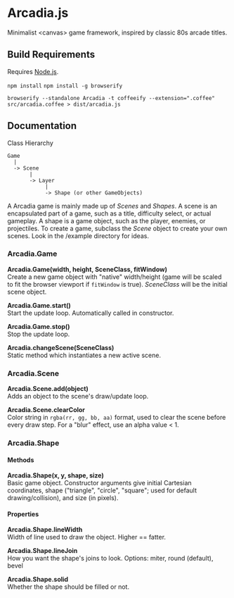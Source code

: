 # Arcadia.js

Minimalist &lt;canvas> game framework, inspired by classic 80s arcade titles.

## Build Requirements

Requires [Node.js](http://nodejs.org/download/). 

`npm install`
`npm install -g browserify`

`browserify --standalone Arcadia -t coffeeify --extension=".coffee" src/arcadia.coffee > dist/arcadia.js`

## Documentation

Class Hierarchy

```
Game
  |
  -> Scene
  	   |
  	   -> Layer
  	        |
  	        -> Shape (or other GameObjects)
```

A Arcadia game is mainly made up of _Scenes_ and _Shapes_. A scene is an encapsulated
part of a game, such as a title, difficulty select, or actual gameplay. A shape is a game object, such as the player, 
enemies, or projectiles. To create a game, subclass the _Scene_ object to create your own scenes. Look in 
the /example directory for ideas.

### Arcadia.Game

__Arcadia.Game(width, height, SceneClass, fitWindow)__  
Create a new game object with "native" width/height (game will be scaled to fit the 
browser viewport if `fitWindow` is true). _SceneClass_ will be the initial scene object.

__Arcadia.Game.start()__  
Start the update loop. Automatically called in constructor.

__Arcadia.Game.stop()__  
Stop the update loop.

__Arcadia.changeScene(SceneClass)__  
Static method which instantiates a new active scene.

### Arcadia.Scene
__Arcadia.Scene.add(object)__  
Adds an object to the scene's draw/update loop.

__Arcadia.Scene.clearColor__  
Color string in `rgba(rr, gg, bb, aa)` format, used to clear the scene before 
every draw step. For a "blur" effect, use an alpha value < 1. 

### Arcadia.Shape 

#### Methods

__Arcadia.Shape(x, y, shape, size)__  
Basic game object. Constructor arguments give initial Cartesian coordinates, 
shape ("triangle", "circle", "square"; used for default drawing/collision), and 
size (in pixels).

#### Properties

__Arcadia.Shape.lineWidth__  
Width of line used to draw the object. Higher == fatter.

__Arcadia.Shape.lineJoin__  
How you want the shape's joins to look. Options: miter, round (default), bevel

__Arcadia.Shape.solid__  
Whether the shape should be filled or not.
